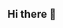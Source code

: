 ## Hi there 👋

<!--
**GarBearCode/GarBearCode** is a ✨ _special_ ✨ repository because its `README.md` (this file) appears on your GitHub profile.

Here are some ideas to get you started:

- 🔭 I’m currently working on mastering Java and building fun personal projects like a currency converter and mini-games.
- 🌱 I’m currently learning about data structures, algorithms, and linear algebra to level up my coding game.
- 👯 I’m looking to collaborate on creative coding projects or anything that sharpens my programming skills.
- 🤔 I’m looking for help with cool ways to visualize algorithms and learning new tech frameworks.
- 💬 Ask me about Java basics, cool problem-solving tricks, or how I transitioned into tech!
- 📫 How to reach me: ...
- ⚡ Fun fact: ...
-->
